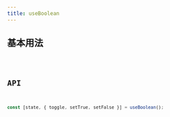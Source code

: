 ```yaml
---
title: useBoolean
---
```


## 基本用法

<code src="./demo/base.tsx" />

## API

```ts
const [state, { toggle, setTrue, setFalse }] = useBoolean();
```
